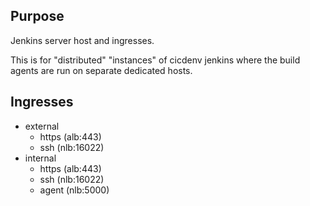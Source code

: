## Purpose
Jenkins server host and ingresses.

This is for "distributed" "instances" of cicdenv jenkins
where the build agents are run on separate dedicated hosts.

## Ingresses
* external
  * https (alb:443)
  * ssh (nlb:16022)
* internal
  * https (alb:443)
  * ssh (nlb:16022)
  * agent (nlb:5000)
